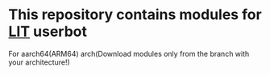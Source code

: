 # This repository contains modules for [LIT](https://github.com/username000101/LIT) userbot
For aarch64(ARM64) arch(Download modules only from the branch with your architecture!)
